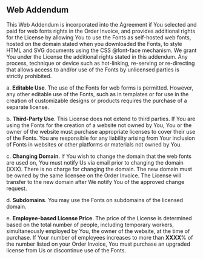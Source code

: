 ## Web Addendum

This Web Addendum is incorporated into the Agreement if You selected and paid for web fonts rights in the Order Invoice, and provides additional rights for the License by allowing You to use the Fonts as self-hosted web fonts, hosted on the domain stated when you downloaded the Fonts, to style HTML and SVG documents using the CSS @font-face mechanism. We grant You under the License the additional rights stated in this addendum. Any process, technique or device such as hot-linking, re-serving or re-directing that allows access to and/or use of the Fonts by unlicensed parties is strictly prohibited.

a\. **Editable Use**. The use of the Fonts for web forms is permitted. However, any other editable use of the Fonts, such as in templates or for use in the creation of customizable designs or products requires the purchase of a separate license.

b\. **Third-Party Use**. This License does not extend to third parties. If You are using the Fonts for the creation of a website not owned by You, You or the owner of the website must purchase appropriate licenses to cover their use of the Fonts. You are responsible for any liability arising from Your inclusion of Fonts in websites or other platforms or materials not owned by You.

c\. **Changing Domain**. If You wish to change the domain that the web fonts are used on, You must notify Us via email prior to changing the domain (XXX). There is no charge for changing the domain. The new domain must be owned by the same licensee on the Order Invoice. The License will transfer to the new domain after We notify You of the approved change request.

d\. **Subdomains**. You may use the Fonts on subdomains of the licensed domain.

e\. **Employee-based License Price**. The price of the License is determined based on the total number of people, including temporary workers, simultaneously employed by You, the owner of the website, at the time of purchase. If Your number of employees increases to more than **XXXX**% of the number listed on your Order Invoice, You must purchase an upgraded license from Us or discontinue use of the Fonts.